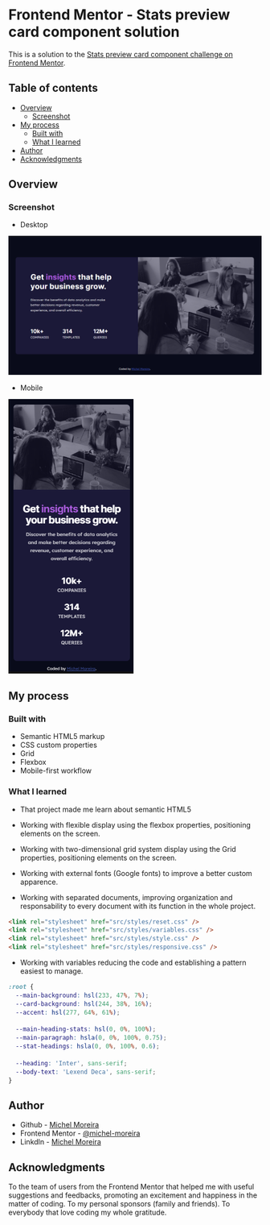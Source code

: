 # Frontend Mentor - Stats preview card component solution

This is a solution to the [Stats preview card component challenge on Frontend Mentor](https://www.frontendmentor.io/challenges/stats-preview-card-component-8JqbgoU62).

## Table of contents

- [Overview](#overview)
  - [Screenshot](#screenshot)
- [My process](#my-process)
  - [Built with](#built-with)
  - [What I learned](#what-i-learned)
- [Author](#author)
- [Acknowledgments](#acknowledgments)

## Overview

### Screenshot

- Desktop

![Desktop](./design/Screenshot-desktop.png)

- Mobile

![Mobile](./design/Screenshot-mobile.png)

## My process

### Built with

- Semantic HTML5 markup
- CSS custom properties
- Grid
- Flexbox
- Mobile-first workflow

### What I learned

- That project made me learn about semantic HTML5

- Working with flexible display using the flexbox properties, positioning elements on the screen.

- Working with two-dimensional grid system display using the Grid properties, positioning elements on the screen.

- Working with external fonts (Google fonts) to improve a better custom apparence.

- Working with separated documents, improving organization and responsability to every document with its function in the whole project.

```html
<link rel="stylesheet" href="src/styles/reset.css" />
<link rel="stylesheet" href="src/styles/variables.css" />
<link rel="stylesheet" href="src/styles/style.css" />
<link rel="stylesheet" href="src/styles/responsive.css" />
```

- Working with variables reducing the code and establishing a pattern easiest to manage.

```CSS
:root {
  --main-background: hsl(233, 47%, 7%);
  --card-background: hsl(244, 38%, 16%);
  --accent: hsl(277, 64%, 61%);

  --main-heading-stats: hsl(0, 0%, 100%);
  --main-paragraph: hsla(0, 0%, 100%, 0.75);
  --stat-headings: hsla(0, 0%, 100%, 0.6);

  --heading: 'Inter', sans-serif;
  --body-text: 'Lexend Deca', sans-serif;
}
```

## Author

- Github - [Michel Moreira](https://github.com/michel-moreira)
- Frontend Mentor - [@michel-moreira](https://www.frontendmentor.io/profile/michel-moreira)
- LinkdIn - [Michel Moreira](https://www.linkedin.com/in/michel-moreira-760142254/)

## Acknowledgments

To the team of users from the Frontend Mentor that helped me with useful suggestions and feedbacks, promoting an excitement and happiness in the matter of coding. To my personal sponsors (family and friends). To everybody that love coding my whole gratitude.
